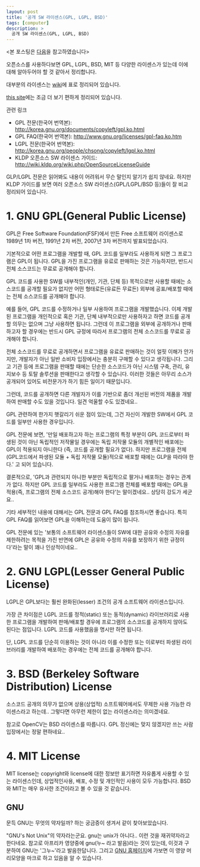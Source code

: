 ```yaml
---
layout: post
title: '공개 SW 라이센스(GPL, LGPL, BSD)'
tags: [computer]
description: >
  공개 SW 라이센스(GPL, LGPL, BSD)
---
```


<본 포스팅은 [다음](http://darkpgmr.tistory.com/89)을 참고하였습니다>

오픈소스를 사용하다보면 GPL, LGPL, BSD, MIT 등 다양한 라이센스가 있는데 이에 대해 알아두어야 할 것 같아서 정리합니다.

대부분의 라이센스는 [wiki](https://en.wikipedia.org/wiki/Comparison_of_free_and_open-source_software_licenses
)에 표로 정리되어 있습니다.

[this site](https://choosealicense.com/licenses/)에는 조금 더 보기 편하게 정리되어 있습니다.

관련 링크

* GPL 전문(한국어 번역본): <http://korea.gnu.org/documents/copyleft/gpl.ko.html>
* GPL FAQ(한국어 번역본): <http://www.gnu.org/licenses/gpl-faq.ko.htm>
* LGPL 전문(한국어 번역본): <http://korea.gnu.org/people/chsong/copyleft/lgpl.ko.html>
* KLDP 오픈소스 SW 라이센스 가이드: <http://wiki.kldp.org/wiki.php/OpenSourceLicenseGuide>

GLP/LGPL 전문은 읽어봐도 내용이 어려워서 무슨 말인지 알기가 쉽지 않네요. 하지만 KLDP 가이드를 보면 여러 오픈소스 SW 라이센스(GPL/LGPL/BSD 등)들이 잘 비교 정리되어 있습니다.


# 1. GNU GPL(General Public License)

GPL은 Free Software Foundation(FSF)에서 만든 Free 소프트웨어 라이센스로 1989년 1차 버전, 1991년 2차 버전, 2007년 3차 버전까지 발표되었습니다.

기본적으로 어떤 프로그램을 개발할 때, GPL 코드를 일부라도 사용하게 되면 그 프로그램은 GPL이 됩니다. GPL을 가진 프로그램을 유료로 판매하는 것은 가능하지만, 반드시 전체 소스코드는 무료로 공개해야 합니다.

GPL 코드를 사용한 SW를 내부적인(개인, 기관, 단체 등) 목적으로만 사용할 때에는 소스코드를 공개할 필요가 없지만 어떤 형태로든(유료든 무료든) 외부에 공표/배포할 때에는 전체 소스코드를 공개해야 합니다.

예를 들어, GPL 코드를 수정하거나 일부 사용하여 프로그램을 개발했습니다. 이제 개발된 프로그램을 개인적으로 혹은 기관, 단쳬 내부적으로만 사용하자고 하면 코드를 공개할 의무는 없으며 그냥 사용하면 됩니다. 그런데 이 프로그램을 외부에 공개하거나 판매하고자 할 경우에는 반드시 GPL 규정에 따라서 프로그램의 전체 소스코드를 무료로 공개해야 합니다.

전체 소스코드를 무료로 공개하면서 프로그램을 유료로 판매하는 것이 얼핏 이해가 안가지만, 개발자가 아닌 일반 소비자 입장에서는 충분히 구매할 수 있다고 생각됩니다. 그리고 기관 등에 프로그램을 판매할 때에는 단순한 소스코드가 아닌 시스템 구축, 관리, 유지보수 등 토탈 솔루션을 판매한다고 생각할 수 있습니다. 이러한 것들은 아무리 소스가 공개되어 있어도 비전문가가 하기 힘든 일이기 때문입니다.

그런데, 코드를 공개하면 다른 개발자가 이를 기반으로 좀더 개선된 버전의 제품을 개발하여 판매할 수도 있을 것입니다. 일견 억울할 수도 있겠네요..

GPL 관련하여 한가지 햇갈리기 쉬운 점이 있는데, 그건 자신이 개발한 SW에서 GPL 코드를 일부만 사용한 경우입니다.

GPL 전문에 보면, '만일 배포하고자 하는 프로그램의 특정 부분이 GPL 코드로부터 파생된 것이 아닌 독립적인 저작물일 경우에는 독립 저작물 모듈의 개별적인 배포에는 GPL이 적용되지 아니한다 (즉, 코드를 공개할 필요가 없다). 하지만 프로그램을 전체(GPL코드에서 파생된 모듈 + 독립 저작물 모듈)적으로 배포할 때에는 GLP을 따라야 한다.' 고 되어 있습니다.

결론적으로, 'GPL과 관련되지 아니한 부분만 독립적으로 팔거나 배포하는 경우는 관계가 없다. 하지만 GPL 코드를 일부라도 사용한 프로그램 전체를 배포할 때에는 GPL을 적용(즉, 프로그램의 전체 소스코드 공개)해야 한다'는 말이겠네요.. 상당히 강도가 세군요..

기타 세부적인 내용에 대해서는 GPL 전문과 GPL FAQ를 참조하시면 좋습니다. 특히 GPL FAQ를 읽어보면 GPL을 이해하는데 도움이 많이 됩니다.

GPL 전문에 있는 '보통의 소프트웨어 라이센스들이 SW에 대한 공유와 수정의 자유를 제한하려는 목적을 가진 반면에 GPL은 공유와 수정의 자유를 보장하기 위한 규정이다'라는 말이 꽤나 인상적이네요..


# 2. GNU LGPL(Lesser General Public License)

LGPL은 GPL보다는 훨씬 완화된(lesser) 조건의 공개 소프트웨어 라이센스입니다.

가장 큰 차이점은 LGPL 코드를 정적(static) 또는 동적(dynamic) 라이브러리로 사용한 프로그램을 개발하여 판매/배포할 경우에 프로그램의 소스코드를 공개하지 않아도 된다는 점입니다. LGPL 코드를 사용했음을 명시만 하면 됩니다.

단, LGPL 코드를 단순히 이용하는 것이 아니라 이를 수정한 또는 이로부터 파생된 라이브러리를 개발하여 배포하는 경우에는 전체 코드를 공개해야 합니다.


# 3. BSD (Berkeley Software Distribution) License

소스코드 공개의 의무가 없으며 상용(상업적) 소프트웨어에서도 무제한 사용 가능한 라이센스라고 하는데.. 그렇다면 아무런 제한이 없는 라이센스라는 의미겠네요.

참고로 OpenCV는 BSD 라이센스를 따릅니다. GPL 정신에는 맞지 않겠지만 쓰는 사람 입장에서는 정말 편하네요..

# 4. MIT License

MIT license는 copyright와 license에 대한 정보만 표기하면 자유롭게 사용할 수 있는 라이센스인데, 상업적인사용, 배포, 수정 및 개인적인 사용이 모두 가능합니다. BSD와 MIT는 매우 유사한 조건이라고 볼 수 있을 것 같습니다.


## GNU

문득 GNU는 무엇의 약자일까? 하는 궁금증이 생겨서 같이 찾아보았습니다.

"GNU's Not Unix"의 약자라는군요. gnu는 unix가 아니다..
이런 것을 재귀약자라고 한다네요.
참고로 아프리카 영양중에 gnu(누~ 라고 발음)라는 것이 있는데, 이것과 구분하여 GNU는 '그누~'라고 발음한답니다. 그리고 [GNU 홈페이지](http://www.gnu.org/)에 가보면 이 영양 머리모양을 마크로 하고 있음을 알 수 있습니다.



